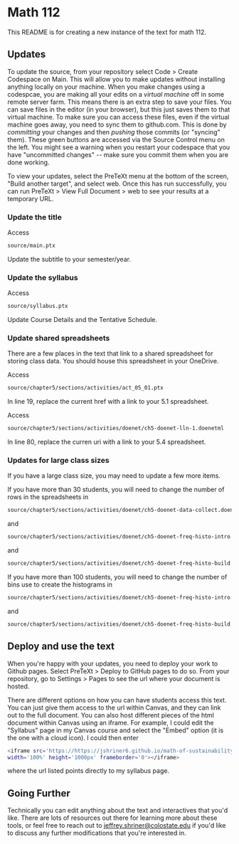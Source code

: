 # Math 112 

This README is for creating a new instance of the text for math 112. 

## Updates

To update the source, from your repository select Code > Create Codespace on Main. This will allow you to make updates 
without installing anything locally on your machine. When you make changes using a codespcae, you are making all your edits on a *virtual machine* off in some remote server farm.  This means there is an extra step to save your files.  You can save files in the editor (in your browser), but this just saves them to that virtual machine.  To make sure you can access these files, even if the virtual machine goes away, you need to sync them to github.com.  This is done by *committing* your changes and then *pushing* those commits (or "syncing" them). These green buttons are accessed via the Source Control menu on the left. You might see a warning when you restart your codespace that you have "uncommitted changes" -- make sure you commit them when you are done working.

To view your updates, select the PreTeXt menu at the bottom of the screen, "Build another target", and select web. Once this
has run successfully, you can run PreTeXt > View Full Document > web to see your results at a temporary URL. 

### Update the title

Access 
``` bash
source/main.ptx
```
Update the subtitle to your semester/year.

### Update the syllabus

Access 
``` bash
source/syllabus.ptx
```
Update Course Details and the Tentative Schedule.

### Update shared spreadsheets

There are a few places in the text that link to a shared spreadsheet for storing class data. You should house this spreadsheet
in your OneDrive. 

Access 
``` bash
source/chapter5/sections/activities/act_05_01.ptx
```
In line 19, replace the current href with a link to your 5.1 spreadsheet.

Access 
``` bash
source/chapter5/sections/activities/doenet/ch5-doenet-lln-1.doenetml
```
In line 80, replace the curren uri with a link
to your 5.4 spreadsheet.

### Updates for large class sizes

If you have a large class size, you may need to update a few more items.

If you have more than 30 students, you will need to change the number of rows in the spreadsheets in 

``` bash
source/chapter5/sections/activities/doenet/ch5-doenet-data-collect.doenetml
```
and 

``` bash
source/chapter5/sections/activities/doenet/ch5-doenet-freq-histo-intro.doenetml
```

and 

``` bash
source/chapter5/sections/activities/doenet/ch5-doenet-freq-histo-build.doenetml (lines 6 and 111)
```

If you have more than 100 students, you will need to change the number of bins use to create the histograms in

``` bash
source/chapter5/sections/activities/doenet/ch5-doenet-freq-histo-intro.doenetml (lines 34 -- 88)
```

and 

``` bash
source/chapter5/sections/activities/doenet/ch5-doenet-freq-histo-build.doenetml (lines 30 -- 84 and lines 135 -- 189)
```

## Deploy and use the text

When you're happy with your updates, you need to deploy your work to Github pages. Select PreTeXt > Deploy to GitHub pages to do so. From your repository, go to Settings > Pages to see the url where your document is hosted. 

There are different options on how you can have students access this text. You can just give them access to the url within Canvas, and they can link out to the full document. You can also host different pieces of the html document within Canvas using an iframe. For example, I could edit the "Syllabus" page in my Canvas course and select the "Embed" option (it is the one with a cloud icon). I could then enter 

```bash
<iframe src='https://https://jshriner6.github.io/math-of-sustainability/pref-syllabus.html?embed'
width='100%' height='1000px' frameborder='0'></iframe> 
```
where the url listed points directly to my syllabus page.

## Going Further

Technically you can edit anything about the text and interactives that you'd like. There are lots of resources out there for learning more about these tools, or feel free to reach out to jeffrey.shriner@colostate.edu if you'd like to discuss any further modifications that you're interested in.
